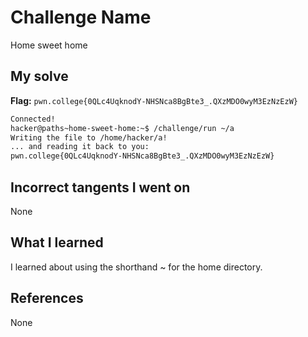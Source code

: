 # Challenge Name
Home sweet home

## My solve
**Flag:** `pwn.college{0QLc4UqknodY-NHSNca8BgBte3_.QXzMDO0wyM3EzNzEzW}`

```bash
Connected!
hacker@paths~home-sweet-home:~$ /challenge/run ~/a
Writing the file to /home/hacker/a!
... and reading it back to you:
pwn.college{0QLc4UqknodY-NHSNca8BgBte3_.QXzMDO0wyM3EzNzEzW}
```

## Incorrect tangents I went on
None

## What I learned
I learned about using the shorthand ~ for the home directory.

## References 
None

